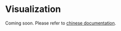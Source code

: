 # Visualization

Coming soon. Please refer to [chinese documentation](https://mmengine.readthedocs.io/zh_CN/latest/advanced_tutorials/visualization.html).
